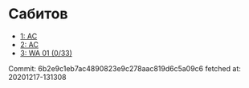 # Сабитов
- [1: AC](1.md)
- [2: AC](2.md)
- [3: WA 01 (0/33)](3.md)

Commit: 6b2e9c1eb7ac4890823e9c278aac819d6c5a09c6
 fetched at: 20201217-131308
